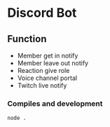 # Discord Bot

## Function
 - Member get in notify
 - Member leave out notify
 - Reaction give role
 - Voice channel portal
 - Twitch live notify

### Compiles and development
```
node .
```